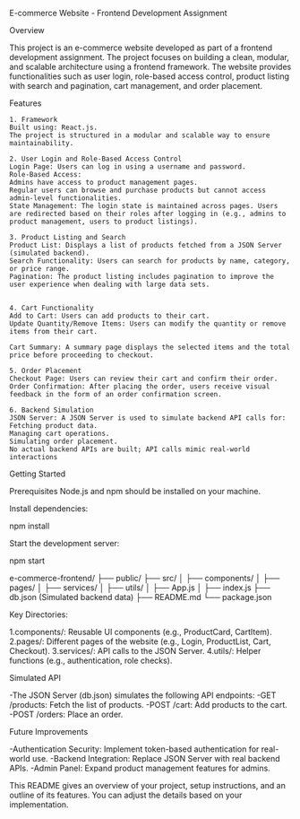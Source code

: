 E-commerce Website - Frontend Development Assignment

Overview

This project is an e-commerce website developed as part of a frontend development assignment. The project focuses on building a clean, modular, and scalable architecture using a frontend framework. The website provides functionalities such as user login, role-based access control, product listing with search and pagination, cart management, and order placement.

Features

    1. Framework
    Built using: React.js.
    The project is structured in a modular and scalable way to ensure maintainability.
    
    2. User Login and Role-Based Access Control
    Login Page: Users can log in using a username and password.
    Role-Based Access:
    Admins have access to product management pages.
    Regular users can browse and purchase products but cannot access admin-level functionalities.
    State Management: The login state is maintained across pages. Users are redirected based on their roles after logging in (e.g., admins to product management, users to product listings).
    
    3. Product Listing and Search
    Product List: Displays a list of products fetched from a JSON Server (simulated backend).
    Search Functionality: Users can search for products by name, category, or price range.
    Pagination: The product listing includes pagination to improve the user experience when dealing with large data sets.

    
    4. Cart Functionality
    Add to Cart: Users can add products to their cart.
    Update Quantity/Remove Items: Users can modify the quantity or remove items from their cart.
    
    Cart Summary: A summary page displays the selected items and the total price before proceeding to checkout.
    
    5. Order Placement
    Checkout Page: Users can review their cart and confirm their order.
    Order Confirmation: After placing the order, users receive visual feedback in the form of an order confirmation screen.
    
    6. Backend Simulation
    JSON Server: A JSON Server is used to simulate backend API calls for:
    Fetching product data.
    Managing cart operations.
    Simulating order placement.
    No actual backend APIs are built; API calls mimic real-world interactions

Getting Started

Prerequisites
Node.js and npm should be installed on your machine.

Install dependencies:

npm install 

Start the development server:

npm start 

e-commerce-frontend/
├── public/
├── src/
│   ├── components/
│   ├── pages/
│   ├── services/
│   ├── utils/
│   ├── App.js
│   ├── index.js
├── db.json (Simulated backend data)
├── README.md
└── package.json


Key Directories:

1.components/: Reusable UI components (e.g., ProductCard, CartItem).
2.pages/: Different pages of the website (e.g., Login, ProductList, Cart, Checkout).
3.services/: API calls to the JSON Server.
4.utils/: Helper functions (e.g., authentication, role checks).


Simulated API

-The JSON Server (db.json) simulates the following API endpoints:
-GET /products: Fetch the list of products.
-POST /cart: Add products to the cart.
-POST /orders: Place an order.

Future Improvements

-Authentication Security: Implement token-based authentication for real-world use.
-Backend Integration: Replace JSON Server with real backend APIs.
-Admin Panel: Expand product management features for admins.



This README gives an overview of your project, setup instructions, and an outline of its features. You can adjust the details based on your implementation.
